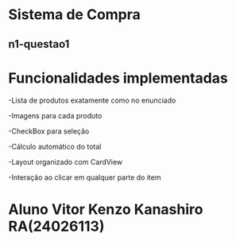 # Sistema de Compra

## n1-questao1

# Funcionalidades implementadas
-Lista de produtos exatamente como no enunciado

-Imagens para cada produto

-CheckBox para seleção

-Cálculo automático do total

-Layout organizado com CardView

-Interação ao clicar em qualquer parte do item

# Aluno Vitor Kenzo Kanashiro RA(24026113)
